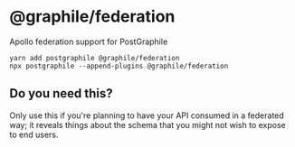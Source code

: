 # @graphile/federation

Apollo federation support for PostGraphile

```
yarn add postgraphile @graphile/federation
npx postgraphile --append-plugins @graphile/federation
```

## Do you need this?

Only use this if you're planning to have your API consumed in a federated way;
it reveals things about the schema that you might not wish to expose to end
users.
